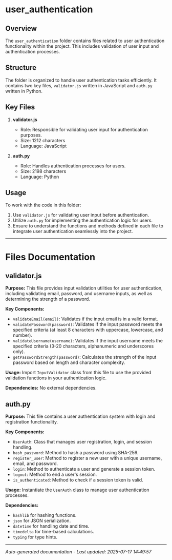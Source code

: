 # user_authentication

## Overview
The `user_authentication` folder contains files related to user authentication functionality within the project. This includes validation of user input and authentication processes.

## Structure
The folder is organized to handle user authentication tasks efficiently. It contains two key files, `validator.js` written in JavaScript and `auth.py` written in Python.

## Key Files
1. **validator.js**
   - Role: Responsible for validating user input for authentication purposes.
   - Size: 1212 characters
   - Language: JavaScript

2. **auth.py**
   - Role: Handles authentication processes for users.
   - Size: 2198 characters
   - Language: Python

## Usage
To work with the code in this folder:
1. Use `validator.js` for validating user input before authentication.
2. Utilize `auth.py` for implementing the authentication logic for users.
3. Ensure to understand the functions and methods defined in each file to integrate user authentication seamlessly into the project.

---

# Files Documentation

## validator.js

**Purpose:** This file provides input validation utilities for user authentication, including validating email, password, and username inputs, as well as determining the strength of a password.

**Key Components:**
- `validateEmail(email)`: Validates if the input email is in a valid format.
- `validatePassword(password)`: Validates if the input password meets the specified criteria (at least 8 characters with uppercase, lowercase, and number).
- `validateUsername(username)`: Validates if the input username meets the specified criteria (3-20 characters, alphanumeric and underscores only).
- `getPasswordStrength(password)`: Calculates the strength of the input password based on length and character complexity.

**Usage:** Import `InputValidator` class from this file to use the provided validation functions in your authentication logic.

**Dependencies:** No external dependencies.

## auth.py

**Purpose:** This file contains a user authentication system with login and registration functionality.

**Key Components:**
- `UserAuth`: Class that manages user registration, login, and session handling.
- `hash_password`: Method to hash a password using SHA-256.
- `register_user`: Method to register a new user with a unique username, email, and password.
- `login`: Method to authenticate a user and generate a session token.
- `logout`: Method to end a user's session.
- `is_authenticated`: Method to check if a session token is valid.

**Usage:** Instantiate the `UserAuth` class to manage user authentication processes.

**Dependencies:** 
- `hashlib` for hashing functions.
- `json` for JSON serialization.
- `datetime` for handling date and time.
- `timedelta` for time-based calculations.
- `typing` for type hints.

---
*Auto-generated documentation - Last updated: 2025-07-17 14:49:57*
